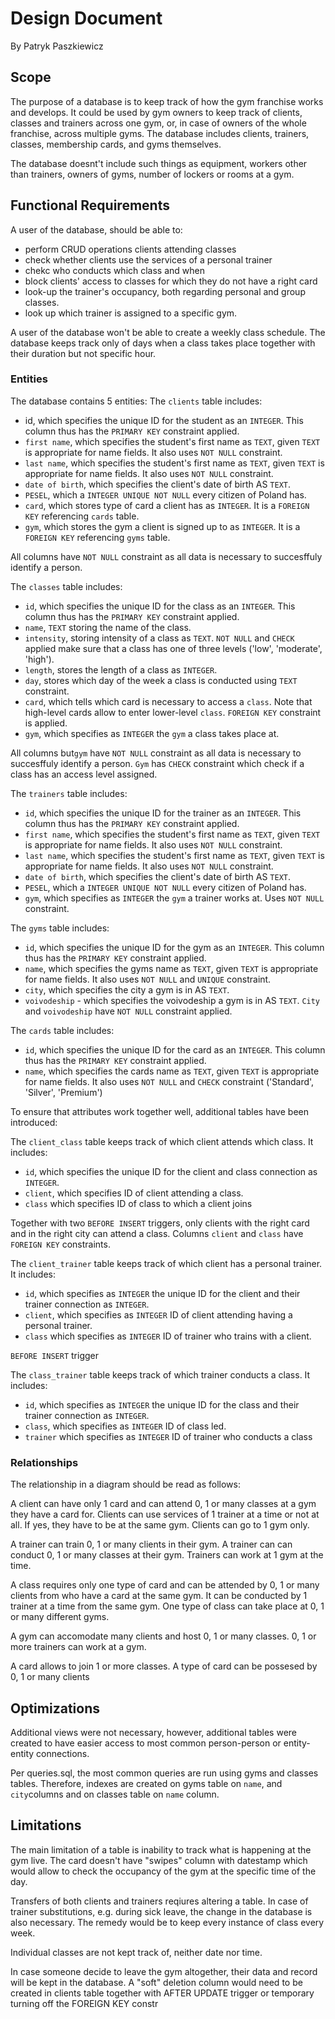 # Design Document

By Patryk Paszkiewicz

## Scope

The purpose of a database is to keep track of how the gym franchise works and develops. It could be used by gym owners to keep track of clients, classes and trainers across one gym, or, in case of owners of the whole franchise, across multiple gyms. The database includes clients, trainers, classes, membership cards, and gyms themselves.

The database doesnt't include such things as equipment, workers other than trainers, owners of gyms, number of lockers or rooms at a gym.

## Functional Requirements

A user of the database, should be able to:
- perform CRUD operations clients attending classes
- check whether clients use the services of a personal trainer
- chekc who conducts which class and when
- block clients' access to classes for which they do not have a right card
- look-up the trainer's occupancy, both regarding personal and group classes.
- look up which trainer is assigned to a specific gym.

A user of the database won't be able to create a weekly class schedule. The database keeps track only of days when a class takes place together with their duration but not specific hour.

### Entities

The database contains 5 entities:
The `clients` table includes:
- id, which specifies the unique ID for the student as an `INTEGER`. This column thus has the `PRIMARY KEY` constraint applied.
- `first name`, which specifies the student's first name as `TEXT`, given `TEXT` is appropriate for name fields. It also uses `NOT NULL` constraint.
- `last name`, which specifies the student's first name as `TEXT`, given `TEXT` is appropriate for name fields. It also uses `NOT NULL` constraint.
- `date of birth`, which specifies the client's date of birth AS `TEXT`.
- `PESEL`, which a `INTEGER UNIQUE NOT NULL` every citizen of Poland has.
- `card`, which stores type of card a client has as `INTEGER`. It is a `FOREIGN KEY` referencing `cards` table.
- `gym`, which stores the gym a client is signed up to as `INTEGER`. It is a `FOREIGN KEY` referencing `gyms` table.

All columns have `NOT NULL` constraint as all data is necessary to succesffuly identify a person.

The `classes` table includes:
- `id`, which specifies the unique ID for the class as an `INTEGER`. This column thus has the `PRIMARY KEY` constraint applied.
- `name`, `TEXT` storing the name of the class.
- `intensity`, storing intensity of a class as `TEXT`. `NOT NULL` and `CHECK` applied make sure that a class has one of three levels ('low', 'moderate', 'high').
- `length`, stores the length of a class as `INTEGER`.
- `day`, stores which day of the week a class is conducted using `TEXT` constraint.
- `card`, which tells which card is necessary to access a `class`. Note that high-level cards allow to enter lower-level `class`. `FOREIGN KEY` constraint is applied.
- `gym`, which specifies as `INTEGER` the `gym` a class takes place at.

All columns but`gym` have `NOT NULL` constraint as all data is necessary to succesffuly identify a person. `Gym` has `CHECK` constraint which check if a class has an access level assigned.

The `trainers` table includes:
- `id`, which specifies the unique ID for the trainer as an `INTEGER`. This column thus has the `PRIMARY KEY` constraint applied.
- `first name`, which specifies the student's first name as `TEXT`, given `TEXT` is appropriate for name fields. It also uses `NOT NULL` constraint.
- `last name`, which specifies the student's first name as `TEXT`, given `TEXT` is appropriate for name fields. It also uses `NOT NULL` constraint.
- `date of birth`, which specifies the client's date of birth AS `TEXT`.
- `PESEL`, which a `INTEGER UNIQUE NOT NULL` every citizen of Poland has.
- `gym`, which specifies as `INTEGER` the `gym` a trainer works at. Uses `NOT NULL` constraint.

The `gyms` table includes:
- `id`, which specifies the unique ID for the gym as an `INTEGER`. This column thus has the `PRIMARY KEY` constraint applied.
- `name`, which specifies the gyms name as `TEXT`, given `TEXT` is appropriate for name fields. It also uses `NOT NULL` and `UNIQUE` constraint.
- `city`, which specifies the city a gym is in AS `TEXT`.
- `voivodeship` - which specifies the voivodeship a gym is in AS `TEXT`.
`City` and `voivodeship` have `NOT NULL` constraint applied.

The `cards` table includes:
- `id`, which specifies the unique ID for the card as an `INTEGER`. This column thus has the `PRIMARY KEY` constraint applied.
- `name`, which specifies the cards name as `TEXT`, given `TEXT` is appropriate for name fields. It also uses `NOT NULL` and `CHECK` constraint ('Standard', 'Silver', 'Premium')

To ensure that attributes work together well, additional tables have been introduced:

The `client_class` table keeps track of which client attends which class. It includes:
- `id`, which specifies the unique ID for the client and class connection as `INTEGER`.
- `client`, which specifies ID of client attending a class.
- `class` which specifies ID of class to which a client joins

Together with two `BEFORE INSERT` triggers, only clients with the right card and in the right city can attend a class. Columns `client` and `class` have `FOREIGN KEY` constraints.

The `client_trainer` table keeps track of which client has a personal trainer. It includes:
- `id`, which specifies as `INTEGER` the unique ID for the client and their trainer connection as `INTEGER`.
- `client`, which specifies as `INTEGER` ID of client attending having a personal trainer.
- `class` which specifies as `INTEGER` ID of trainer who trains with a client.

`BEFORE INSERT` trigger

The `class_trainer` table keeps track of which trainer conducts a class. It includes:
- `id`, which specifies as `INTEGER` the unique ID for the class and their trainer connection as `INTEGER`.
- `class`, which specifies as `INTEGER` ID of class led.
- `trainer` which specifies as `INTEGER` ID of trainer who conducts a class

### Relationships

The relationship in a diagram should be read as follows:

A client can have only 1 card and can attend 0, 1 or many classes at a gym they have a card for. Clients can use services of 1 trainer at a time or not at all. If yes, they have to be at the same gym. Clients can go to 1 gym only.

A trainer can train 0, 1 or many clients in their gym. A trainer can can conduct 0, 1 or many classes at their gym. Trainers can work at 1 gym at the time.

A class requires only one type of card and can be attended by 0, 1 or many clients from who have a card at the same gym. It can be conducted by 1 trainer at a time from the same gym. One type of class can take place at 0, 1 or many different gyms.

A gym can accomodate many clients and host 0, 1 or many classes. 0, 1 or more trainers can work at a gym.

A card allows to join 1 or more classes. A type of card can be possesed by 0, 1 or many clients

## Optimizations

Additional views were not necessary, however, additional tables were created to have easier access to most common person-person or entity-entity connections.

Per queries.sql, the most common queries are run using gyms and classes tables. Therefore, indexes are created on gyms table on `name`, and `city`columns and on classes table on `name` column.

## Limitations

The main limitation of a table is inability to track what is happening at the gym live. The card doesn't have "swipes" column with datestamp which would allow to check the occupancy of the gym at the specific time of the day.

Transfers of both clients and trainers reqiures altering a table. In case of trainer substitutions, e.g. during sick leave, the change in the database is also necessary. The remedy would be to keep every instance of class every week.

Individual classes are not kept track of, neither date nor time.

In case someone decide to leave the gym altogether, their data and record will be kept in the database. A "soft" deletion column would need to be created in clients table together with AFTER UPDATE trigger or temporary turning off the FOREIGN KEY constr
